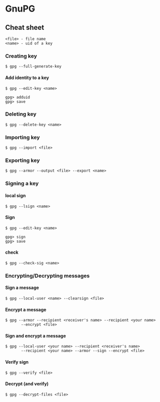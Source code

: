 # GnuPG

## Cheat sheet
```
<file> - file name
<name> - uid of a key
```

### Creating key
```
$ gpg --full-generate-key
```

#### Add identity to a key
```
$ gpg --edit-key <name>

gpg> adduid
gpg> save
```

### Deleting key
```
$ gpg --delete-key <name>
```

### Importing key
```
$ gpg --import <file>
```

### Exporting key
```
$ gpg --armor --output <file> --export <name>
```
### Signing a key
#### local sign
```
$ gpg --lsign <name>
```
#### Sign
```
$ gpg --edit-key <name>

gpg> sign
gpg> save
```

#### check
```
$ gpg --check-sig <name>

```

### Encrypting/Decrypting messages
#### Sign a message
```
$ gpg --local-user <name> --clearsign <file>
```

#### Encrypt a message
```
$ gpg --armor --recipient <receiver's name> --recipient <your name>
       --encrypt <file>
```

#### Sign and encrypt a message
```
$ gpg --local-user <your name> --recipient <receiver's name>
       --recipient <your name> --armor --sign --encrypt <file>
```

#### Verify sign
```
$ gpg --verify <file>
```

#### Decrypt (and verify)
```
$ gpg --decrypt-files <file>
```

